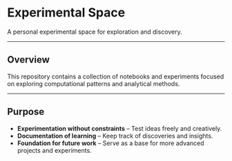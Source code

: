 # Experimental Space

A personal experimental space for exploration and discovery.

---

## Overview

This repository contains a collection of notebooks and experiments focused on exploring computational patterns and analytical methods.

---

## Purpose

- **Experimentation without constraints** – Test ideas freely and creatively.  
- **Documentation of learning** – Keep track of discoveries and insights.  
- **Foundation for future work** – Serve as a base for more advanced projects and experiments.
